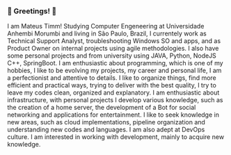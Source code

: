 ### 👋 Greetings!  👋

I am Mateus Timm!
Studying Computer Engeneering at Universidade Anhembi Morumbi and living in São Paulo, Brazil, I currentely work as Technical Support Analyst, troubleshooting Windows SO and apps, and as Product Owner on internal projects using agile methodologies.
I also have some personal projects and from university using JAVA, Python, NodeJS C++, SpringBoot. 
I am enthusiastic about programming, which is one of my hobbies, I like to be evolving my projects, my career and personal life, I am a perfectionist and attentive to details. I like to organize things, find more efficient and practical ways, trying to deliver with the best quality, I try to leave my codes clean, organized and explanatory.
I am enthusiastic about infrastructure, with personal projects I develop various knowledge, such as the creation of a home server, the development of a Bot for social networking and applications for entertainment. I like to seek knowledge in new areas, such as cloud implementations, pipeline organization and understanding new codes and languages. I am also adept at DevOps culture.
I am interested in working with development, mainly to acquire new knowledge.


<!--
- 🔭 I’m currently working on ...
- 🌱 I’m currently learning ...
- 👯 I’m looking to collaborate on ...
- 🤔 I’m looking for help with ...
- 💬 Ask me about ...
- 📫 How to reach me: ...
- 😄 Pronouns: ...
- ⚡ Fun fact: ...
-->
